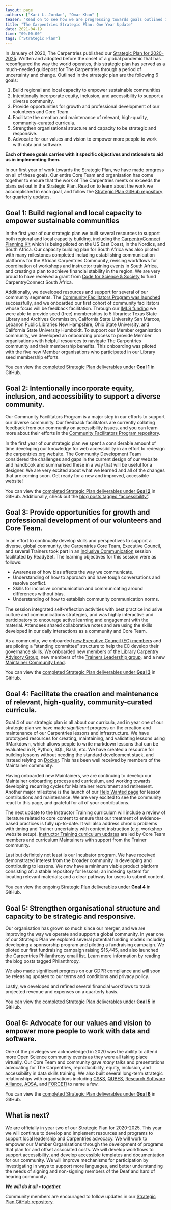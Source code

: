 ```yaml
---
layout: page
authors: ["Kari L. Jordan", "Omar Khan" ]
teaser: "Read on to see how we are progressing towards goals outlined in our Strategic Plan for 2020-2025"
title: "The Carpentries Strategic Plan: One Year Update"
date: 2021-04-19
time: "09:00:00"
tags: ["Strategic Plan"]
---
```


In January of 2020, The Carpentries published our [Strategic Plan for 2020-2025](https://carpentries.org/strategic-plan/). Written and adopted before the onset of a global pandemic that has reconfigured the way the world operates, this strategic plan has served as a much-needed guidepost for The Carpentries through a period of uncertainty and change. Outlined in the strategic plan are the following 6 goals:

1. Build regional and local capacity to empower sustainable communities
2. Intentionally incorporate equity, inclusion, and accessibility to support a diverse community.
3. Provide opportunities for growth and professional development of our volunteers and Core Team.
4. Facilitate the creation and maintenance of relevant, high-quality, community-curated curricula.
5. Strengthen organisational structure and capacity to be strategic and responsive.
6. Advocate for our values and vision to empower more people to work with data and software.

**Each of these goals carries with it specific objectives and rationale to aid us in implementing them.** 

In our first year of work towards the Strategic Plan, we have made progress on all of these goals. Our entire Core Team and organisation has come together to ensure that the work of The Carpentries meets or exceeds the plans set out in the Strategic Plan. Read on to learn about the work we accomplished in each goal, and follow the [Strategic Plan GitHub repository](https://github.com/carpentries/strategic-plan) for quarterly updates.

## Goal 1: Build regional and local capacity to empower sustainable communities

In the first year of our strategic plan we built several resources to support both regional and local capacity building, including the [CarpentryConnect Planning Kit](https://carpentryconnect.org/) which is being piloted on the US East Coast, in the Nordics, and South Africa. Our capacity building plan for South Africa was also piloted with many milestones completed including establishing communication platforms for the African Carpentries Community, revising workflows for coordination of workshops and instructor training events in South Africa, and creating a plan to achieve financial stability in the region. We are very proud to have received a grant from [Code for Science & Society](https://codeforscience.org) to fund CarpentryConnect South Africa.

Additionally, we developed resources and support for several of our community segments. The [Community Facilitators Program was launched](https://carpentries.org/blog/2020/09/introducing-community-facilitators-program/) successfully, and we onboarded our first cohort of community facilitators whose focus will be feedback facilitation. Through our [IMLS funding](https://carpentries.org/blog/2019/09/LibraryCarpentry-IMLS-supplement/) we were able to provide seed (free) memberships to 5 libraries: Texas State Library and Archives Commission, California State University San Marcos, Lebanon Public Libraries New Hampshire, Ohio State University, and California State University Humboldt. To support our Member organisation community, we developed an onboarding process to provide Member organisations with helpful resources to navigate The Carpentries community and their membership benefits. This onboarding was piloted with the five new Member organisations who participated in our Library seed membership efforts.

You can view the [completed Strategic Plan deliverables under __Goal 1__](https://github.com/carpentries/strategic-plan/issues?q=is%3Aissue+label%3A%22Goal+1%22+is%3Aclosed) in GitHub.

## Goal 2: Intentionally incorporate equity, inclusion, and accessibility to support a diverse community.
Our Community Facilitators Program is a major step in our efforts to support our diverse community. Our feedback facilitators are currently collating feedback from our community on accessibility issues, and you can learn more about their efforts in the [Community Facilitators Program repository](https://github.com/carpentries/community-facilitators-program/issues).

In the first year of our strategic plan we spent a considerable amount of time developing our knowledge for web accessibility in an effort to redesign the carpentries.org website. The Community Development Team considered the challenges and gaps in the current design of our website and handbook and summarised these in a way that will be useful for a designer. We are very excited about what we learned and all of the changes that are coming soon. Get ready for a new and improved, accessible website!

You can view the [completed Strategic Plan deliverables under __Goal 2__](https://github.com/carpentries/strategic-plan/issues?q=is%3Aissue+is%3Aclosed+label%3A%22Goal+2%22) in GitHub. Additionally, check out the [blog posts tagged “accessibility”](https://carpentries.org/posts-by-tags/#blog-tag-accessibility).

## Goal 3: Provide opportunities for growth and professional development of our volunteers and Core Team.
In an effort to continually develop skills and perspectives to support a diverse, global community, the Carpentries Core Team, Executive Council, and several Trainers took part in an [Inclusive Communication](https://www.thereadyset.co/inclusive-comms) session facilitated by ReadySet. The learning objectives for this session were as follows:
- Awareness of how bias affects the way we communicate.
- Understanding of how to approach and have tough conversations and resolve conflict.
- Skills for inclusive communication and communicating around differences without bias.
- Understanding of how to establish community communication norms.

The session integrated self-reflection activities with best practice inclusive culture and communications strategies, and was highly interactive and participatory to encourage active learning and engagement with the material. Attendees shared collaborative notes and are using the skills developed in our daily interactions as a community and Core Team.

As a community, we onboarded [new Executive Council (EC) members](https://carpentries.org/blog/2021/01/executive-council-results/) and are piloting a “standing committee” structure to help the EC develop their governance skills. We onboarded new members of the [Library Carpentry Advisory Group](https://carpentries.org/blog/2021/03/announcing-new-library-carpentry-advisory-group-members/), new members of the [Trainers Leadership group](https://carpentries.org/blog/2021/03/announcing-new-Trainers-leadership-members/), and a new [Maintainer Community Lead](https://carpentries.org/blog/2020/11/introducing-Dan-Chen-as-Maintainer-Community-Lead/).

You can view the [completed Strategic Plan deliverables under __Goal 3__](https://github.com/carpentries/strategic-plan/issues?q=is%3Aissue+is%3Aclosed+label%3A%22Goal+3%22) in GitHub.

## Goal 4: Facilitate the creation and maintenance of relevant, high-quality, community-curated curricula.
Goal 4 of our strategic plan is all about our curricula, and in year one of our strategic plan we have made _significant_ progress on the creation and maintenance of our Carpentries lessons and infrastructure. We have prototyped resources for creating, maintaining, and validating lessons using RMarkdown, which allows people to write markdown lessons that can be evaluated in R, Python, SQL, Bash, etc. We have created a resource for building lessons without needing the standard development stack, and instead relying on [Docker](https://github.com/carpentries/lesson-docker/tree/aaa302a1a19cfc7007bf80f6214f8f2ad2a5deaa#readme). This has been well received by members of the Maintainer community.

Having onboarded new Maintainers, we are continuing to develop our Maintainer onboarding process and curriculum, and working towards developing recurring cycles for Maintainer recruitment and retirement. Another major milestone is the launch of our [Help Wanted page](https://carpentries.org/blog/2020/10/announcing-the-new-help-wanted-page/) for lesson contributions and maintenance. We are very excited to see the community react to this page, and grateful for all of your contributions.

The next update to the Instructor Training curriculum will include a review of literature related to core content to ensure that our treatment of evidence-based practices is fully up-to-date. It will also address chronic problems with timing and Trainer uncertainty with content instruction (e.g. workshop website setup). [Instructor Training curriculum updates](https://github.com/data-lessons/instructor-training) are led by Core Team members and curriculum Maintainers with support from the Trainer community.

Last but definitely not least is our Incubator program. We have received demonstrated interest from the broader community in developing and contributing to lessons. We now have a minimum viable product platform consisting of: a stable repository for lessons; an indexing system for locating relevant materials; and a clear pathway for users to submit content.

You can view the [ongoing Strategic Plan deliverables under __Goal 4__](https://github.com/carpentries/strategic-plan/issues?q=is%3Aissue+label%3A%22Goal+4%22+is%3Aopen) in GitHub.

## Goal 5: Strengthen organisational structure and capacity to be strategic and responsive.
Our organisation has grown so much since our merger, and we are improving the way we operate and support a global community. In year one of our Strategic Plan we explored several potential funding models including developing a sponsorship program and piloting a fundraising campaign. We piloted our first fundraising campaign raising $15,445, and also launched the Carpentries Philanthropy email list. Learn more information by reading the blog posts tagged Philanthropy.

We also made significant progress on our GDPR compliance and will soon be releasing updates to our terms and conditions and privacy policy.

Lastly, we developed and refined several financial workflows to track projected revenue and expenses on a quarterly basis.

You can view the [completed Strategic Plan deliverables under __Goal 5__](https://github.com/carpentries/strategic-plan/issues?q=is%3Aissue+label%3A%22Goal+5%22+is%3Aclosed) in GitHub.

## Goal 6: Advocate for our values and vision to empower more people to work with data and software.

One of the privileges we acknowledged in 2020 was the ability to attend more Open Science community events as they were all taking place virtually. Our Core Team and community gave _many_ talks and presentations advocating for The Carpentries, reproducibility, equity, inclusion, and accessibility in data skills training. We also built several long-term strategic relationships with organisations including [CS&S](https://codeforscience.org/),  [QUBES](https://qubeshub.org/community/partners), [Research Software Alliance](https://www.researchsoft.org/news/2021-01/), [ADSA](https://academicdatascience.org/), and [FORCE11](https://www.force11.org/) to name a few.

You can view the [completed Strategic Plan deliverables under __Goal 6__](https://github.com/carpentries/strategic-plan/issues?q=is%3Aissue+is%3Aclosed+label%3A%22Goal+6%22) in GitHub.

## What is next?
We are officially in year two of our Strategic Plan for 2020-2025. This year we will continue to develop and implement resources and programs to support local leadership and Carpentries advocacy. We will work to empower our Member Organisations through the development of programs that plan for and offset associated costs. We will develop workflows to support accessibility, and develop accessible templates and documentation for our community. We will improve mechanisms for participation by investigating in ways to support more languages, and better understanding the needs of signing and non-signing members of the Deaf and hard of hearing community.

***We will do it all - together.***

Community members are encouraged to follow updates in our [Strategic Plan GitHub repository](https://github.com/carpentries/strategic-plan).
